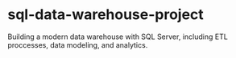 # sql-data-warehouse-project
Building a modern data warehouse with SQL Server, including ETL proccesses, data modeling, and analytics.
